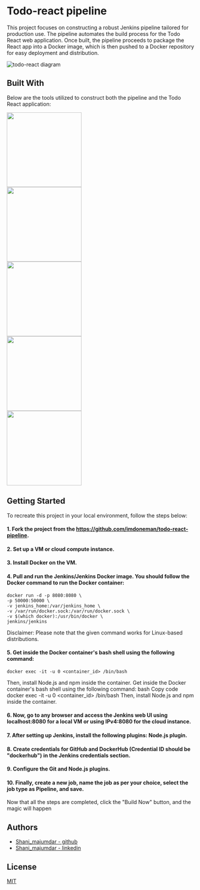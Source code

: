 # Todo-react pipeline

This project focuses on constructing a robust Jenkins pipeline tailored for production use. The pipeline automates the build process for the Todo React web application. Once built, the pipeline proceeds to package the React app into a Docker image, which is then pushed to a Docker repository for easy deployment and distribution.

![todo-react diagram](https://github.com/imdoneman/todo-react-pipeline/assets/37260737/a8446465-87df-44b6-a48e-7bcce67df719)


## Built With

Below are the tools utilized to construct both the pipeline and the Todo React application:

<img src="https://github.com/imdoneman/todo-react-pipeline/assets/37260737/bb2c2379-dff4-4259-a10e-de23e33b0bab" width="200" height="200"><br>
<img src="https://github.com/imdoneman/todo-react-pipeline/assets/37260737/a1a0f642-949c-4772-b4e5-bbd7172bd36a" width="200" height="200"><br>
<img src="https://github.com/imdoneman/todo-react-pipeline/assets/37260737/3907ca05-47cc-4926-9a53-fd929e61016a" width="200" height="200"><br>
<img src="https://github.com/imdoneman/todo-react-pipeline/assets/37260737/6577c752-05af-4ef8-8a2c-41fddfa4707b" width="200" height="200"><br>
<img src="https://github.com/imdoneman/todo-react-pipeline/assets/37260737/7bdeca34-a5c8-463a-b211-113a4480f7c1" width="200" height="200">


## Getting Started

To recreate this project in your local environment, follow the steps below:

#### 1. Fork the project from the https://github.com/imdoneman/todo-react-pipeline.

#### 2. Set up a VM or cloud compute instance.

#### 3. Install Docker on the VM.

#### 4. Pull and run the Jenkins/Jenkins Docker image. You should follow the Docker command to run the Docker container:

    docker run -d -p 8080:8080 \
    -p 50000:50000 \
    -v jenkins_home:/var/jenkins_home \
    -v /var/run/docker.sock:/var/run/docker.sock \
    -v $(which docker):/usr/bin/docker \
    jenkins/jenkins

Disclaimer: Please note that the given command works for Linux-based distributions.

#### 5. Get inside the Docker container's bash shell using the following command:

    docker exec -it -u 0 <container_id> /bin/bash

Then, install Node.js and npm inside the container.
Get inside the Docker container's bash shell using the following command:
bash
Copy code
docker exec -it -u 0 <container_id> /bin/bash
Then, install Node.js and npm inside the container.

#### 6. Now, go to any browser and access the Jenkins web UI using localhost:8080 for a local VM or using IPv4:8080 for the cloud instance.

#### 7. After setting up Jenkins, install the following plugins: Node.js plugin.

#### 8. Create credentials for GitHub and DockerHub (Credential ID should be "dockerhub") in the Jenkins credentials section.

#### 9. Configure the Git and Node.js plugins.

#### 10. Finally, create a new job, name the job as per your choice, select the job type as Pipeline, and save.

Now that all the steps are completed, click the "Build Now" button, and the magic will happen

## Authors

- [Shani_majumdar - github](https://www.github.com/imdoneman)
- [Shani_majumdar - linkedin](www.linkedin.com/in/shani-majumder-686070132)

## License

[MIT](https://choosealicense.com/licenses/mit/)
